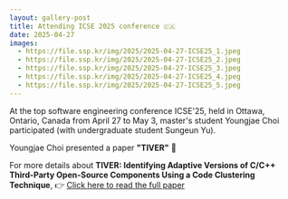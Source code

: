 ```yaml
---
layout: gallery-post
title: Attending ICSE 2025 conference 🇨🇦
date: 2025-04-27
images:
  - https://file.ssp.kr/img/2025/2025-04-27-ICSE25_1.jpeg
  - https://file.ssp.kr/img/2025/2025-04-27-ICSE25_2.jpeg
  - https://file.ssp.kr/img/2025/2025-04-27-ICSE25_3.jpeg
  - https://file.ssp.kr/img/2025/2025-04-27-ICSE25_4.jpeg
  - https://file.ssp.kr/img/2025/2025-04-27-ICSE25_5.jpeg
---
```

At the top software engineering conference ICSE'25, held in Ottawa, Ontario, Canada from April 27 to May 3, master's student Youngjae Choi participated (with undergraduate student Sungeun Yu).

Youngjae Choi presented a paper **"TIVER"** 👏

For more details about **TIVER: Identifying Adaptive Versions of C/C++ Third-Party Open-Source Components Using a Code Clustering Technique**,
👉 [Click here to read the full paper](https://ssp.korea.ac.kr/assets/papers/ICSE25.pdf)